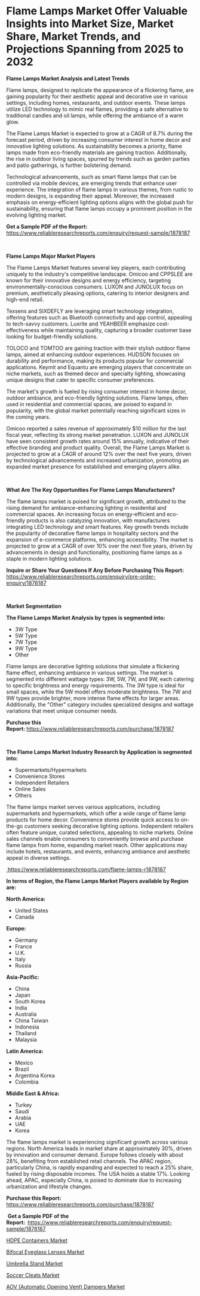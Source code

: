 <p><h1>Flame Lamps Market Offer Valuable Insights into Market Size, Market Share, Market Trends, and Projections Spanning from 2025 to 2032</h1></p><p><strong>Flame Lamps Market Analysis and Latest Trends</strong></p>
<p><p>Flame lamps, designed to replicate the appearance of a flickering flame, are gaining popularity for their aesthetic appeal and decorative use in various settings, including homes, restaurants, and outdoor events. These lamps utilize LED technology to mimic real flames, providing a safe alternative to traditional candles and oil lamps, while offering the ambiance of a warm glow.</p><p>The Flame Lamps Market is expected to grow at a CAGR of 8.7% during the forecast period, driven by increasing consumer interest in home decor and innovative lighting solutions. As sustainability becomes a priority, flame lamps made from eco-friendly materials are gaining traction. Additionally, the rise in outdoor living spaces, spurred by trends such as garden parties and patio gatherings, is further bolstering demand.</p><p>Technological advancements, such as smart flame lamps that can be controlled via mobile devices, are emerging trends that enhance user experience. The integration of flame lamps in various themes, from rustic to modern designs, is expanding their appeal. Moreover, the increased emphasis on energy-efficient lighting options aligns with the global push for sustainability, ensuring that flame lamps occupy a prominent position in the evolving lighting market.</p></p>
<p><strong>Get a Sample PDF of the Report:&nbsp;</strong> <a href="https://www.reliableresearchreports.com/enquiry/request-sample/1878187?utm_campaign=123&utm_medium=2&utm_source=Github&utm_content=ia&utm_term=08022025&utm_id=flame-lamps">https://www.reliableresearchreports.com/enquiry/request-sample/1878187</a></p>
<p>&nbsp;</p>
<p><strong>Flame Lamps Major Market Players</strong></p>
<p><p>The Flame Lamps Market features several key players, each contributing uniquely to the industry's competitive landscape. Omicoo and CPPSLEE are known for their innovative designs and energy efficiency, targeting environmentally-conscious consumers. LUXON and JUNOLUX focus on premium, aesthetically pleasing options, catering to interior designers and high-end retail.</p><p>Texsens and SIXDEFLY are leveraging smart technology integration, offering features such as Bluetooth connectivity and app control, appealing to tech-savvy customers. Luxrite and YEAHBEER emphasize cost-effectiveness while maintaining quality, capturing a broader customer base looking for budget-friendly solutions. </p><p>TOLOCO and TOMTOO are gaining traction with their stylish outdoor flame lamps, aimed at enhancing outdoor experiences. HUDSON focuses on durability and performance, making its products popular for commercial applications. Keymit and Equantu are emerging players that concentrate on niche markets, such as themed decor and specialty lighting, showcasing unique designs that cater to specific consumer preferences.</p><p>The market's growth is fueled by rising consumer interest in home decor, outdoor ambiance, and eco-friendly lighting solutions. Flame lamps, often used in residential and commercial spaces, are poised to expand in popularity, with the global market potentially reaching significant sizes in the coming years.</p><p>Omicoo reported a sales revenue of approximately $10 million for the last fiscal year, reflecting its strong market penetration. LUXON and JUNOLUX have seen consistent growth rates around 15% annually, indicative of their effective branding and product quality. Overall, the Flame Lamps Market is projected to grow at a CAGR of around 12% over the next five years, driven by technological advancements and increased urbanization, promoting an expanded market presence for established and emerging players alike.</p></p>
<p>&nbsp;</p>
<p><strong>What Are The Key Opportunities For Flame Lamps Manufacturers?</strong></p>
<p><p>The flame lamps market is poised for significant growth, attributed to the rising demand for ambiance-enhancing lighting in residential and commercial spaces. An increasing focus on energy-efficient and eco-friendly products is also catalyzing innovation, with manufacturers integrating LED technology and smart features. Key growth trends include the popularity of decorative flame lamps in hospitality sectors and the expansion of e-commerce platforms, enhancing accessibility. The market is projected to grow at a CAGR of over 10% over the next five years, driven by advancements in design and functionality, positioning flame lamps as a staple in modern lighting solutions.</p></p>
<p><strong>Inquire or Share Your Questions If Any Before Purchasing This Report:</strong> <a href="https://www.reliableresearchreports.com/enquiry/pre-order-enquiry/1878187?utm_campaign=123&utm_medium=2&utm_source=Github&utm_content=ia&utm_term=08022025&utm_id=flame-lamps">https://www.reliableresearchreports.com/enquiry/pre-order-enquiry/1878187</a></p>
<p>&nbsp;</p>
<p><strong>Market Segmentation</strong></p>
<p><strong>The Flame Lamps Market Analysis by types is segmented into:</strong></p>
<p><ul><li>3W Type</li><li>5W Type</li><li>7W Type</li><li>9W Type</li><li>Other</li></ul></p>
<p><p>Flame lamps are decorative lighting solutions that simulate a flickering flame effect, enhancing ambiance in various settings. The market is segmented into different wattage types: 3W, 5W, 7W, and 9W, each catering to specific brightness and energy requirements. The 3W type is ideal for small spaces, while the 5W model offers moderate brightness. The 7W and 9W types provide brighter, more intense flame effects for larger areas. Additionally, the "Other" category includes specialized designs and wattage variations that meet unique consumer needs.</p></p>
<p><strong>Purchase this Report:&nbsp;</strong><a href="https://www.reliableresearchreports.com/purchase/1878187?utm_campaign=123&utm_medium=2&utm_source=Github&utm_content=ia&utm_term=08022025&utm_id=flame-lamps">https://www.reliableresearchreports.com/purchase/1878187</a></p>
<p>&nbsp;</p>
<p><strong>The Flame Lamps Market Industry Research by Application is segmented into:</strong></p>
<p><ul><li>Supermarkets/Hypermarkets</li><li>Convenience Stores</li><li>Independent Retailers</li><li>Online Sales</li><li>Others</li></ul></p>
<p><p>The flame lamps market serves various applications, including supermarkets and hypermarkets, which offer a wide range of flame lamp products for home decor. Convenience stores provide quick access to on-the-go customers seeking decorative lighting options. Independent retailers often feature unique, curated selections, appealing to niche markets. Online sales channels enable consumers to conveniently browse and purchase flame lamps from home, expanding market reach. Other applications may include hotels, restaurants, and events, enhancing ambiance and aesthetic appeal in diverse settings.</p></p>
<p><a href="https://www.reliableresearchreports.com/flame-lamps-r1878187?utm_campaign=123&utm_medium=2&utm_source=Github&utm_content=ia&utm_term=08022025&utm_id=flame-lamps">&nbsp;https://www.reliableresearchreports.com/flame-lamps-r1878187</a></p>
<p><strong>In terms of Region, the Flame Lamps Market Players available by Region are:</strong></p>
<p>
    <p> <strong> North America: </strong>
        <ul>
            <li>United States</li>
            <li>Canada</li>
        </ul>
        </p> 
    <p> <strong> Europe: </strong>
        <ul>
            <li>Germany</li>
            <li>France</li>
            <li>U.K.</li>
            <li>Italy</li>
            <li>Russia</li>
        </ul>
        </p> 
    <p> <strong> Asia-Pacific: </strong>
        <ul>
            <li>China</li>
            <li>Japan</li>
            <li>South Korea</li>
            <li>India</li>
            <li>Australia</li>
            <li>China Taiwan</li>
            <li>Indonesia</li>
            <li>Thailand</li>
            <li>Malaysia</li>
        </ul>
        </p> 
    <p> <strong> Latin America: </strong>
        <ul>
            <li>Mexico</li>
            <li>Brazil</li>
            <li>Argentina Korea</li>
            <li>Colombia</li>
        </ul>
        </p> 
    <p> <strong> Middle East & Africa: </strong>
        <ul>
            <li>Turkey</li>
            <li>Saudi</li>
            <li>Arabia</li>
            <li>UAE</li>
            <li>Korea</li>
        </ul>
    </p>
    </p>
<p><p>The flame lamps market is experiencing significant growth across various regions. North America leads in market share at approximately 30%, driven by innovation and consumer demand. Europe follows closely with about 28%, benefiting from established retail channels. The APAC region, particularly China, is rapidly expanding and expected to reach a 25% share, fueled by rising disposable incomes. The USA holds a stable 17%. Looking ahead, APAC, especially China, is poised to dominate due to increasing urbanization and lifestyle changes.</p></p>
<p><strong>Purchase this Report: </strong><a href="https://www.reliableresearchreports.com/purchase/1878187?utm_campaign=123&utm_medium=2&utm_source=Github&utm_content=ia&utm_term=08022025&utm_id=flame-lamps">https://www.reliableresearchreports.com/purchase/1878187</a></p>
<p>&nbsp;<strong>Get a Sample PDF of the Report:&nbsp;&nbsp;</strong><a href="https://www.reliableresearchreports.com/enquiry/request-sample/1878187?utm_campaign=123&utm_medium=2&utm_source=Github&utm_content=ia&utm_term=08022025&utm_id=flame-lamps">https://www.reliableresearchreports.com/enquiry/request-sample/1878187</a></p>
<p><strong></strong></p>
<p><p><a href="https://github.com/akaalahk/Market-Research-Report-List-1/blob/main/hdpe-containers-market.md?utm_campaign=123&utm_medium=2&utm_source=Github&utm_content=ia&utm_term=08022025&utm_id=flame-lamps">HDPE Containers Market</a></p><p><a href="https://github.com/penglatilles/Market-Research-Report-List-1/blob/main/bifocal-eyeglass-lenses-market.md?utm_campaign=123&utm_medium=2&utm_source=Github&utm_content=ia&utm_term=08022025&utm_id=flame-lamps">Bifocal Eyeglass Lenses Market</a></p><p><a href="https://github.com/agdonthisa/Market-Research-Report-List-1/blob/main/umbrella-stand-market.md?utm_campaign=123&utm_medium=2&utm_source=Github&utm_content=ia&utm_term=08022025&utm_id=flame-lamps">Umbrella Stand Market</a></p><p><a href="https://github.com/saaindosya/Market-Research-Report-List-1/blob/main/soccer-cleats-market.md?utm_campaign=123&utm_medium=2&utm_source=Github&utm_content=ia&utm_term=08022025&utm_id=flame-lamps">Soccer Cleats Market</a></p><p><a href="https://github.com/ternainglin/Market-Research-Report-List-1/blob/main/aov-automatic-opening-vent-dampers-market.md?utm_campaign=123&utm_medium=2&utm_source=Github&utm_content=ia&utm_term=08022025&utm_id=flame-lamps">AOV (Automatic Opening Vent) Dampers Market</a></p></p>